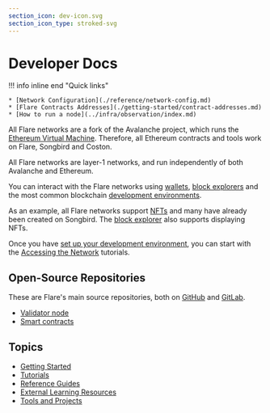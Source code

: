 ```yaml
---
section_icon: dev-icon.svg
section_icon_type: stroked-svg
---
```


# Developer Docs

!!! info inline end "Quick links"

    * [Network Configuration](./reference/network-config.md)
    * [Flare Contracts Addresses](./getting-started/contract-addresses.md)
    * [How to run a node](../infra/observation/index.md)

All Flare networks are a fork of the Avalanche project, which runs the [Ethereum Virtual Machine](glossary.md#evm).
Therefore, all Ethereum contracts and tools work on Flare, Songbird and Coston.

All Flare networks are layer-1 networks, and run independently of both Avalanche and Ethereum.

You can interact with the Flare networks using [wallets](../user/wallets/index.md), [block explorers](../user/block-explorers/index.md) and the most common blockchain [development environments](./getting-started/setup/index.md).

As an example, all Flare networks support [NFTs](glossary.md#nft) and many have already been created on Songbird.
The [block explorer](../user/block-explorers/index.md) also supports displaying NFTs.

Once you have [set up your development environment](./getting-started/setup/index.md), you can start with the [Accessing the Network](./tutorials/network-access/index.md) tutorials.

## Open-Source Repositories

These are Flare's main source repositories, both on [GitHub](https://github.com/flare-foundation) and [GitLab](https://gitlab.com/flarenetwork).

* [Validator node](https://github.com/flare-foundation/flare)
* [Smart contracts](https://gitlab.com/flarenetwork/flare-smart-contracts)

## Topics

* [Getting Started](./getting-started/index.md)
* [Tutorials](./tutorials/index.md)
* [Reference Guides](./reference/index.md)
* [External Learning Resources](./external-resources.md)
* [Tools and Projects](./tools.md)

